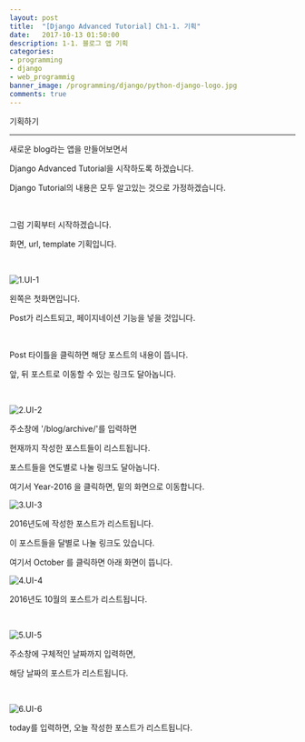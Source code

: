 ```yaml
---
layout: post
title:  "[Django Advanced Tutorial] Ch1-1. 기획"
date:   2017-10-13 01:50:00
description: 1-1. 블로그 앱 기획
categories:
- programming
- django
- web_programmig
banner_image: /programming/django/python-django-logo.jpg
comments: true
---
```


기획하기

---

새로운 blog라는 앱을 만들어보면서

Django Advanced Tutorial을 시작하도록 하겠습니다.

Django Tutorial의 내용은 모두 알고있는 것으로 가정하겠습니다.

<br>

그럼 기획부터 시작하겠습니다.

화면, url, template 기획입니다.

<br>

![1.UI-1](https://lh3.googleusercontent.com/gFgaTZtcKqzcv2sWF-GANCKJL6uRsczVwD0R_k-a0pDIgXWD7usOQM1x3pCkjPUBQwCi7eJCLjP7sABtQiXfjGdQNfy94-9zTUne5P3Atd8-NJFJ-YcnzxIIMxHJnXjrSyvisUPhnr8aq106rBYkyAMOmJwAEsEVzBjsdce5hhU74mmAYdfBtZs8zryO_KsrhZXs5-c48_QDGmkKER2hhzdPTZbCV5xtXJ-Lo4ojsycTKyVZPVe25GEDXIvAbziolctqOi7G2bRYsMBIPm31IBE4nZZnmAOywps5Uw9_Qcp3hupggYtP-k0z5DPIh4edML15fhszyK2wcKmN1ag6sf5U91eU5wr1M0gwlLvxwNDYwn3ae6zMwwmzrSk06XbdS4x6mVJF0e1sIy5orDi5WwePfwfKRXngtS83eDNregqogBzX53xt14LVWJpI2LgL3-Ilz6KNfSfaArCIuts1oCBOYKf1mDyu_WAAkId8-Cmp1KJyH7fICZRNFxblKgu_VBndbtbqmOEm6bzhUBXUE6hFuD3nlQySBZHhwKlDAL2I5fgKg86zQhiTa2Pe6v2M5PLAVWl9kxloGAeHCcYvH9Aq-_byEGMDyE2cFTsE3Q=w1038-h659-no)

왼쪽은 첫화면입니다.

Post가 리스트되고, 페이지네이션 기능을 넣을 것입니다.

<br>

Post 타이틀을 클릭하면 해당 포스트의 내용이 뜹니다.

앞, 뒤 포스트로 이동할 수 있는 링크도 달아놉니다.

<br>

![2.UI-2](https://lh3.googleusercontent.com/6sJR7UG6J7DG8eFTx3SrcFKQq8mevkagQpMImPGsM36_sJKFYOnhOazQe1RnNpDEwavIGL74HNn4Fq45aOyd0WloRwmCYtQM1ydAGnCQlCM1bcdmnsYuxRW0cwoFuCoDPk4XupUbruS2odgijIQVhVcspmAEZHoF0ff3RZyhzeqKxqeADMgiSc65fjSElQRpcwL6o5CB1EFncU9FMiLBmdQvUbbfkqtjGP4AW9UjnvSOvvJdAc-0n4eYcmSQ1qhVADwd1vqunZfWTvnuGt3wKgHGAKgzTvF7zJ4-2E5-B8AQ1nR3qbOwdvtfDJy76KwgxiSIbokK5tquVYaTrBJzlKisgI1-VqnFOLNPLUr68ef2_kPCd_C0aXNNDH4gA8HlG1fH2oMdS03eM_wtTlaOm9uM61U_couna8Et7CW6UCmDC6MYQEQGfV6SdeUpF5-PQH3IVqjNKfrfrXDPS4c6EHbn9KC24AHyteI2PHjT9uzPYvAGS-SuvWaJy4nKvHil6kDlQLBcmlEWUQ6Hyx92amg0D5oRi1-nae8aVC-IbaX4ua3tbPlhcjmqF_0PDCI5FMkfDptT2jdXbB9NC28-LX-6aknfoRy4TOHHegxkOA=w914-h522-no)

주소창에 '/blog/archive/'를 입력하면

현재까지 작성한 포스트들이 리스트됩니다.

포스트들을 연도별로 나눌 링크도 달아놉니다.

여기서 Year-2016 을 클릭하면, 밑의 화면으로 이동합니다.

![3.UI-3](https://lh3.googleusercontent.com/xw9VEOlydny42TlNkFAcsiiQWMZGKpzY5PmLkhVXXdf1JKAJTJf_uiKy_2c4QpMqToa-vT-9rfPyTGxHKNrrr64kISppHsZ7t_87wU-BJ9qy4-Tydh4uRRx39Toilw0Tz8Fho0eZdKm8WDb7wkzt9gM9usasvz205-Wpsn5LX89W7cSwlBEDYOsL5PSRbVedcCjNYxQVcK0a87-cnyhASyAicMDi1DT1eHVgLfht-UZ9fky6qf3bMgKuytlbmi7mGVEkbo7ZO9aDZoIHGhQM54LiN6XVhVV_TtyJZBE00fFmqNA6tH55BvnTMLXicvQ2ZTNIMvrBPrp6Gou6MDjYLf7Ro-IAxmF-i_zwgoZk7pwAdaa2AQ0nksPrIZiKqNCr0qTgJRAGTVpZQJfpG4Ks1Q3XAB97QXgfZ9ixpEeK-avLxw06MOR0xtUhkPnwmj8_tSzjQWQIKFni_n0Gza8k7OvfQPPaWiraQ1iwNopBMZiORg6WfDPWdxogVfGN2ffM-9T3WwAI7hcsBwx9ydGtb-DJkQ3ekZ3NnhlTmbz4i96AMZeBtyqmKLOwaCzNwFAzubgtQ9XV5FsWUlvsAC_QCvFB3dXf5sT9_U929u5_mA=w638-h390-no)

2016년도에 작성한 포스트가 리스트됩니다.

이 포스트들을 달별로 나눌 링크도 있습니다.

여기서 October 를 클릭하면 아래 화면이 뜹니다.

![4.UI-4](https://lh3.googleusercontent.com/Oou_zvwj_V8GwMNyoXanXuNXVWar5GalZoHnt6OQn8qIj9B1JxBSF83v-9SPAbysz1qK82ugGTdDdgjlo2C4Y5yYfPAjvhCwgA7-XXM7_B6MoR6PdPBr_7ONFzXWOlzxi11ORnkwFv_cV0L6_aLiZjLPoQ6LgrgmcqL4PqgC4SSxOl7CX459Bt5jAaKMv43_553hxhlGxp0pN2L7f9e3PQ6ii_mBl6Khs9A_sZUKbnn0pn7TojdLiyUNKmZb8sfU_60RLK7LMDlEAmdWYPyNFg_7QjIxG-oPOx6Eh5B8KXWZHLnYc5ZoVQ8ijnMnj4bzlmjo-k5v50DpBgrNPcRzrjRAPimvqtoBcnfAGFD0Suey9lh-RJDZRK3ij24rkNDXjPCegV0-WbqC_94e6SCMR7xuUcabJMhf8Q-Q1WxiTMj4WGxZMZ-o3YNooqTBpCxj_aETgb4zPcRbFk3EE1MHpc03Yq5iAbVB0oGKnjVPbQFnQh7UYIJJNLsuL-OcIGNdXmkbLIDia-aU-0CQw9zZXl7lLJ-XqbvXFigAjpy38y3BHit8ud94SJQ6z0E4r7uWO9ZtZJfJf4rdECx6N_6Ti-9POimtd2LjVB7ORz9wcA=w832-h290-no)

2016년도 10월의 포스트가 리스트됩니다.

<br>

![5.UI-5](https://lh3.googleusercontent.com/4aRXNxoT73F1QZhMuHAwft7tM3jQEBhs-ZEBvx5XPhWs2pueIYUpm_R-hGK2yJGItJl3RU6PWNSV14AFPGXjl9CRSXsFeXpP1toaFLPn-0JHy1ww2wh_QkaMRVeTQTUxjVcsDRtlznO9GQUDFO7ePzJbU_H-oEROaKTRQeSClvyA92z0mYBccyYwUi-wHRIHvZJBwbFYXYVt-P40TWzMkF_mlJiIhx0sQf_6Iog36oHb-wksCwM_oJeB-Kn0B7jFNu0V8UhfQrTQsNchujLLVKpaEqoAU6Dh1zIq5mg_Z3k5eyU5FyLt3vHbhMMottmaZqnH_GMv49GH-cu02vsKTUk-nxKICAXP8XQlb85QXuCJRWQwZ1tp7yRJp7aQgBb2kLefGPQRtEQ4kibjQlsjrfDR53C1jqUWMb-j3Kt6u86Sl2iegzHcE9-JPCgb0m4yfS3W3uUDpHZGWqMC7iTBAkKtOyAloHHkw6qrsQcY0KXjAPkbSXbH3aiE8rkZLpwKTAtZ9H3TQu_NknJkJxvKtUh47kS8d6wMKHzcYt-PxCLM2AdFJTdWOpIIiHQoFyg1srtvRhJ4sph6vj-nJAfNiOT1cKuFpkpXjuSe2dQrsw=w832-h282-no)

주소창에 구체적인 날짜까지 입력하면,

해당 날짜의 포스트가 리스트됩니다.

<br>

![6.UI-6](https://lh3.googleusercontent.com/IGHyVfoBNcWOZl7b1sldNoontf-O_tYe-SVLTd8IXhFAYTUBUS271sKYHKy7x1p0pQq1SDHv46XLfA8r71kn1JBFtfTPJKogjXAQeotqZrA8VDGRJxurTGQTLctzx87hl_f_pdLZ6_P5PvzGs1HWDgAb_U8eSCjVF0VXvOsr9Svyk4eIiGqNMlyogHdsOjenj2C6auMjwNV1_K9tk_b8-XDsiW9yJIgjDdg2etkTcw6a6vb51TEkoxMg19olnG661CpYaAoVSPGr0zWO2k5MCQhe2AYh5sAUw4nE0mWb3rAJbN-9pexQeVBu1RCvBqECaIYjiaH4IgGrV4S0jgqFFOXXS96_zPMxqOGDX2eMsNHyJFec77Ep0g7cTpKo73qLjiETAMPdYup-HyIiPUyv8j-Qrj9VP91-H1apmvCcYtnFAjnXCgqt0Uj5Q3TZXdNS7hPLqj-qIPNifMwzEn7YwuV4zD57kCw3d_BFAkYkJyfGFsUNs-XoKbWCgCwnNwYfPZVH8wfLdvk8OIdZuPyprunHyd4_zdnEux0q1NgtkoyYRCYDacUkgg7R-uv3uET10UOzazEdD0kesMhrMZ18oKFI7MwzqEumS0poGeUELw=w813-h280-no)

today를 입력하면, 오늘 작성한 포스트가 리스트됩니다.